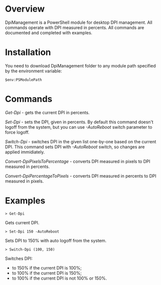 # Overview
DpiManagement is a PowerShell module for desktop DPI management. 
All commands operate with DPI measured in percents.
All commands are documented and completed with examples. 

# Installation 
You need to download DpiManagement folder to any module path specified by the environment variable:  
```
$env:PSModulePath
```

# Commands
*Get-Dpi* - gets the current DPI in percents.

*Set-Dpi* - sets the DPI, given in percents. By default this command doesn't logoff from the system, but you can use *-AutoReboot* switch parameter to force logoff. 

*Switch-Dpi* - switches DPI in the given list one-by-one based on the current DPI. This command sets DPI with *-AutoReboot* switch, so changes are applied immidiately.   

*Convert-DpiPixelsToPercentage* - converts DPI measured in pixels to DPI measured in percents.

*Convert-DpiPercentageToPixels* - converts DPI measured in percents to DPI measured in pixels.

# Examples

```
> Get-Dpi
```
Gets current DPI. 

```
> Set-Dpi 150 -AutoReboot 
```
Sets DPI to 150% with auto logoff from the system.

```
> Switch-Dpi (100, 150) 
```
Switches DPI: 
- to 150% if the current DPI is 100%; 
- to 100% if the current DPI is 150%; 
- to 100% if the current DPI is not 100% or 150%. 


 
